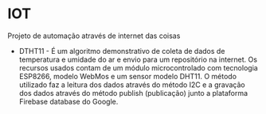 # IOT
Projeto de automação através de internet das coisas

* DTHT11 - É um algoritmo demonstrativo de coleta de dados de temperatura e umidade do ar e envio para  um repositório na internet. Os recursos usados contam de um módulo microcontrolado com tecnologia ESP8266, modelo WebMos e um sensor modelo DHT11. O método utilizado faz a leitura dos dados através do método I2C e a gravação dos dados através do método publish (publicação) junto a plataforma Firebase database do Google.

